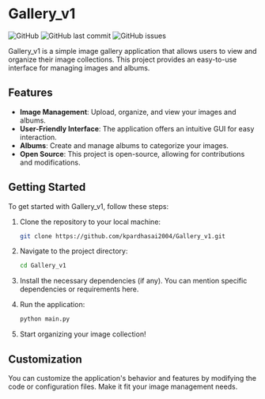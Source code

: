 
# Gallery_v1

![GitHub](https://img.shields.io/github/license/kpardhasai2004/Gallery_v1)
![GitHub last commit](https://img.shields.io/github/last-commit/kpardhasai2004/Gallery_v1)
![GitHub issues](https://img.shields.io/github/issues-raw/kpardhasai2004/Gallery_v1)

Gallery_v1 is a simple image gallery application that allows users to view and organize their image collections. This project provides an easy-to-use interface for managing images and albums.

## Features

- **Image Management**: Upload, organize, and view your images and albums.
- **User-Friendly Interface**: The application offers an intuitive GUI for easy interaction.
- **Albums**: Create and manage albums to categorize your images.
- **Open Source**: This project is open-source, allowing for contributions and modifications.

## Getting Started

To get started with Gallery_v1, follow these steps:

1. Clone the repository to your local machine:

   ```bash
   git clone https://github.com/kpardhasai2004/Gallery_v1.git
   ```

2. Navigate to the project directory:

   ```bash
   cd Gallery_v1
   ```

3. Install the necessary dependencies (if any). You can mention specific dependencies or requirements here.

4. Run the application:

   ```bash
   python main.py
   ```

5. Start organizing your image collection!

## Customization

You can customize the application's behavior and features by modifying the code or configuration files. Make it fit your image management needs.

